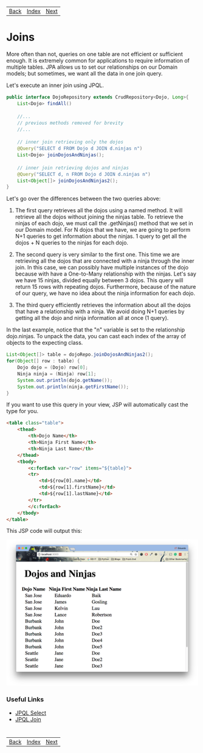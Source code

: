 <table width="100%">
    <tr>
        <td><a href="./001_Advance.md">Back</a></td>
        <td><a href="../Index.md">Index</a></td>
        <td><a href="./003_Queries_Joins.md">Next</a></td>
    </tr>
</table>

#

#   Joins
More often than not, queries on one table are not efficient or sufficient enough. It is extremely common for applications to require information of multiple tables. JPA allows us to set our relationships on our Domain models; but sometimes, we want all the data in one join query.

Let's execute an inner join using JPQL.
```java
public interface DojoRepository extends CrudRepository<Dojo, Long>{
    List<Dojo> findAll()
    
    //...
    // previous methods removed for brevity
    //...
    
    // inner join retrieving only the dojos
    @Query("SELECT d FROM Dojo d JOIN d.ninjas n")
    List<Dojo> joinDojosAndNinjas();
    
    // inner join retrieving dojos and ninjas
    @Query("SELECT d, n FROM Dojo d JOIN d.ninjas n")
    List<Object[]> joinDojosAndNinjas2();
}
```
Let's go over the differences between the two queries above:

1.  The first query retrieves all the dojos using a named method. It will retrieve all the dojos without joining the ninjas table. To retrieve the ninjas of each dojo, we must call the .getNinjas() method that we set in our Domain model. For N dojos that we have, we are going to perform N+1 queries to get information about the ninjas. 1 query to get all the dojos + N queries to the ninjas for each dojo.

2.  The second query is very similar to the first one. This time we are retrieving all the dojos that are connected with a ninja through the inner join. In this case, we can possibly have multiple instances of the dojo because with have a One-to-Many relationship with the ninjas. Let's say we have 15 ninjas, divided equally between 3 dojos. This query will return 15 rows with repeating dojos. Furthermore, because of the nature of our query, we have no idea about the ninja information for each dojo.

3.  The third query efficiently retrieves the information about all the dojos that have a relationship with a ninja. We avoid doing N+1 queries by getting all the dojo and ninja information all at once (1 query).

In the last example, notice that the "n" variable is set to the relationship dojo.ninjas. To unpack the data, you can cast each index of the array of objects to the expecting class.
```java
List<Object[]> table = dojoRepo.joinDojosAndNinjas2();
for(Object[] row : table) {
    Dojo dojo = (Dojo) row[0];
    Ninja ninja = (Ninja) row[1];
    System.out.println(dojo.getName());
    System.out.println(ninja.getFirstName());
}
```
If you want to use this query in your view, JSP will automatically cast the type for you.
```html
<table class="table">
    <thead>
        <th>Dojo Name</th>
        <th>Ninja First Name</th>
        <th>Ninja Last Name</th>
    </thead>
    <tbody>
        <c:forEach var="row" items="${table}">                
        <tr>
            <td>${row[0].name}</td>
            <td>${row[1].firstName}</td>
            <td>${row[1].lastName}</td>
        </tr>
        </c:forEach>
    </tbody>
</table>
```
This JSP code will output this:

<img src="./../../000_img/ninjasanddojos.png">

### __Useful Links__
*   [JPQL Select](http://www.objectdb.com/java/jpa/query/jpql/select)
*   [JPQL Join](http://www.objectdb.com/java/jpa/query/jpql/from)

#

[]()
<table width="100%">
    <tr>
        <td><a href="./001_Advance.md">Back</a></td>
        <td><a href="../Index.md">Index</a></td>
        <td><a href="./003_Queries_Joins.md">Next</a></td>
    </tr>
</table>